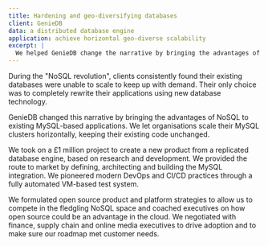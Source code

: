 ```yaml
---
title: Hardening and geo-diversifying databases
client: GenieDB
data: a distributed database engine
application: achieve horizontal geo‑diverse scalability
excerpt: |
  We helped GenieDB change the narrative by bringing the advantages of NoSQL to existing MySQL-based applications. We let organisations scale their MySQL clusters horizontally, keeping their existing code unchanged.
---
```

During the "NoSQL revolution", clients consistently found their existing databases were unable to scale to keep up with demand. Their only choice was to completely rewrite their applications using new database technology.

GenieDB changed this narrative by bringing the advantages of NoSQL to existing MySQL-based applications. We let organisations scale their MySQL clusters horizontally, keeping their existing code unchanged.

We took on a £1 million project to create a new product from a replicated database engine, based on research and development. We provided the route to market by defining, architecting and building the MySQL integration. We pioneered modern DevOps and CI/CD practices through a fully automated VM-based test system.

We formulated open source product and platform strategies to allow us to compete in the fledgling NoSQL space and coached executives on how open source could be an advantage in the cloud. We negotiated with finance, supply chain and online media executives to drive adoption and to make sure our roadmap met customer needs.